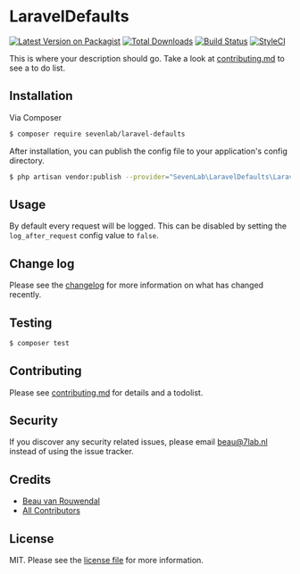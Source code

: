 # LaravelDefaults

[![Latest Version on Packagist][ico-version]][link-packagist]
[![Total Downloads][ico-downloads]][link-downloads]
[![Build Status][ico-travis]][link-travis]
[![StyleCI][ico-styleci]][link-styleci]

This is where your description should go. Take a look at [contributing.md](contributing.md) to see a to do list.

## Installation

Via Composer

``` bash
$ composer require sevenlab/laravel-defaults
```

After installation, you can publish the config file to your application's config directory.
```bash
$ php artisan vendor:publish --provider="SevenLab\LaravelDefaults\LaravelDefaultsServiceProvider"
```

## Usage
By default every request will be logged. This can be disabled by setting the `log_after_request` config value to `false`.

## Change log

Please see the [changelog](changelog.md) for more information on what has changed recently.

## Testing

``` bash
$ composer test
```

## Contributing

Please see [contributing.md](contributing.md) for details and a todolist.

## Security

If you discover any security related issues, please email beau@7lab.nl instead of using the issue tracker.

## Credits

- [Beau van Rouwendal][link-author]
- [All Contributors][link-contributors]

## License

MIT. Please see the [license file](license.md) for more information.

[ico-version]: https://img.shields.io/packagist/v/sevenlab/laravel-defaults.svg?style=flat-square
[ico-downloads]: https://img.shields.io/packagist/dt/sevenlab/laravel-defaults.svg?style=flat-square
[ico-travis]: https://img.shields.io/travis/sevenlab/laravel-defaults/master.svg?style=flat-square
[ico-styleci]: https://styleci.io/repos/12345678/shield

[link-packagist]: https://packagist.org/packages/sevenlab/laravel-defaults
[link-downloads]: https://packagist.org/packages/sevenlab/laravel-defaults
[link-travis]: https://travis-ci.org/sevenlab/laravel-defaults
[link-styleci]: https://styleci.io/repos/12345678
[link-author]: https://github.com/sevenlab
[link-contributors]: ../../contributors
